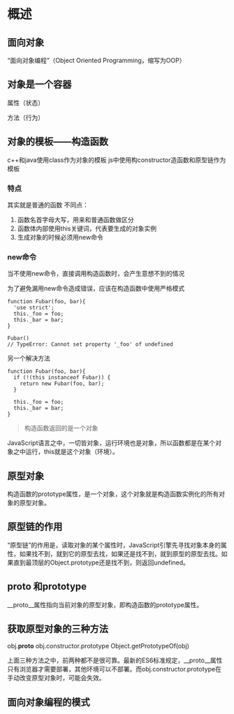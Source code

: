 # 概述
## 面向对象
“面向对象编程”（Object Oriented Programming，缩写为OOP）

## 对象是一个容器
属性（状态）

方法（行为）

## 对象的模板——构造函数
c++和java使用class作为对象的模板
js中使用构constructor造函数和原型链作为模板

### 特点
其实就是普通的函数
不同点：
1. 函数名首字母大写，用来和普通函数做区分
2. 函数体内部使用this关键词，代表要生成的对象实例
3. 生成对象的时候必须用new命令

### new命令
当不使用new命令，直接调用构造函数时，会产生意想不到的情况

为了避免漏用new命令造成错误，应该在构造函数中使用严格模式
```
function Fubar(foo, bar){
  'use strict';
  this._foo = foo;
  this._bar = bar;
}

Fubar()
// TypeError: Cannot set property '_foo' of undefined
```
另一个解决方法
```
function Fubar(foo, bar){
  if (!(this instanceof Fubar)) {
    return new Fubar(foo, bar);
  }

  this._foo = foo;
  this._bar = bar;
}
```

 >构造函数返回的是一个对象

JavaScript语言之中，一切皆对象，运行环境也是对象，所以函数都是在某个对象之中运行，this就是这个对象（环境）。


## 原型对象
构造函数的prototype属性，是一个对象，这个对象就是构造函数实例化的所有对象的原型对象。

## 原型链的作用
“原型链”的作用是，读取对象的某个属性时，JavaScript引擎先寻找对象本身的属性，如果找不到，就到它的原型去找，如果还是找不到，就到原型的原型去找。如果直到最顶层的Object.prototype还是找不到，则返回undefined。

## __proto__ 和prototype
__proto__属性指向当前对象的原型对象，即构造函数的prototype属性。


## 获取原型对象的三种方法
obj.__proto__
obj.constructor.prototype
Object.getPrototypeOf(obj)

上面三种方法之中，前两种都不是很可靠。最新的ES6标准规定，__proto__属性只有浏览器才需要部署，其他环境可以不部署。而obj.constructor.prototype在手动改变原型对象时，可能会失效。

## 面向对象编程的模式
